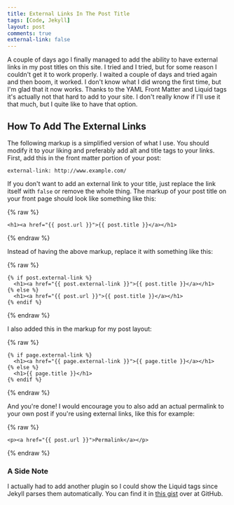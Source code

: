 ```yaml
---
title: External Links In The Post Title
tags: [Code, Jekyll]
layout: post
comments: true
external-link: false
---
```


A couple of days ago I finally managed to add the ability to have external links in my post titles on this site. I tried and I tried, but for some reason I couldn't get it to work properly. I waited a couple of days and tried again and then boom, it worked. I don't know what I did wrong the first time, but I'm glad that it now works. Thanks to the YAML Front Matter and Liquid tags it's actually not that hard to add to your site. I don't really know if I'll use it that much, but I quite like to have that option.

## How To Add The External Links

The following markup is a simplified version of what I use. You should modify it to your liking and preferably add alt and title tags to your links. First, add this in the front matter portion of your post:

    external-link: http://www.example.com/

If you don't want to add an external link to your title, just replace the link itself with `false` or remove the whole thing. The markup of your post title on your front page should look like something like this:

{% raw %}

    <h1><a href="{{ post.url }}">{{ post.title }}</a></h1>

{% endraw %}

Instead of having the above markup, replace it with something like this:

{% raw %}

	{% if post.external-link %}
	  <h1><a href="{{ post.external-link }}">{{ post.title }}</a></h1>
	{% else %}
	  <h1><a href="{{ post.url }}">{{ post.title }}</a></h1>
	{% endif %}

{% endraw %}

I also added this in the markup for my post layout:

{% raw %}

    {% if page.external-link %}
      <h1><a href="{{ page.external-link }}">{{ page.title }}</a></h1>
    {% else %}
      <h1>{{ page.title }}</h1>
    {% endif %}

{% endraw %}

And you're done! I would encourage you to also add an actual permalink to your own post if you're using external links, like this for example:

{% raw %}

    <p><a href="{{ post.url }}">Permalink</a></p>

{% endraw %}

### A Side Note

I actually had to add another plugin so I could show the Liquid tags since Jekyll parses them automatically. You can find it in [this gist](https://gist.github.com/1020852 "Raw tag for Jekyll") over at GitHub.